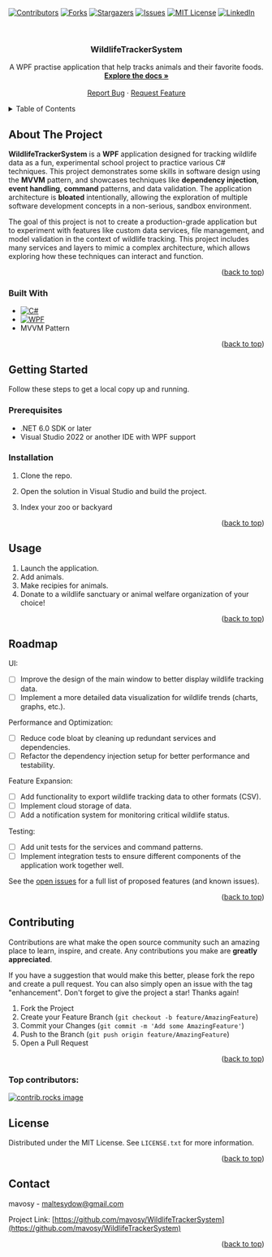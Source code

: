 <a id="readme-top"></a>

<!-- PROJECT SHIELDS -->
[![Contributors][contributors-shield]][contributors-url]
[![Forks][forks-shield]][forks-url]
[![Stargazers][stars-shield]][stars-url]
[![Issues][issues-shield]][issues-url]
[![MIT License][license-shield]][license-url]
[![LinkedIn][linkedin-shield]][linkedin-url]

<!-- PROJECT LOGO -->
<br />
<div align="center">
<!--  <a href="https://github.com/mavosy/WildlifeTrackerSystem">
    <img src="images/logo.png" alt="Logo" width="80" height="80">
  </a> -->

<h3 align="center">WildlifeTrackerSystem</h3>

  <p align="center">
    A WPF practise application that help tracks animals and their favorite foods.
    <br />
    <a href="https://github.com/mavosy/WildlifeTrackerSystem"><strong>Explore the docs »</strong></a>
    <br />
    <br />
    <a href="https://github.com/mavosy/WildlifeTrackerSystem/issues/new?labels=bug&template=bug-report---.md">Report Bug</a>
    ·
    <a href="https://github.com/mavosy/WildlifeTrackerSystem/issues/new?labels=enhancement&template=feature-request---.md">Request Feature</a>
  </p>
</div>



<!-- TABLE OF CONTENTS -->
<details>
  <summary>Table of Contents</summary>
  <ol>
    <li>
      <a href="#about-the-project">About The Project</a>
      <ul>
        <li><a href="#built-with">Built With</a></li>
      </ul>
    </li>
    <li>
      <a href="#getting-started">Getting Started</a>
      <ul>
        <li><a href="#prerequisites">Prerequisites</a></li>
        <li><a href="#installation">Installation</a></li>
      </ul>
    </li>
    <li><a href="#usage">Usage</a></li>
    <li><a href="#roadmap">Roadmap</a></li>
    <li><a href="#license">License</a></li>
    <li><a href="#contact">Contact</a></li>
  </ol>
</details>



<!-- ABOUT THE PROJECT -->
## About The Project

<!-- [![Product Name Screen Shot][product-screenshot]](https://example.com) -->

**WildlifeTrackerSystem** is a **WPF** application designed for tracking wildlife data as a fun, experimental school project to practice various C# techniques. This project demonstrates some skills in software design using the **MVVM** pattern, and showcases techniques like **dependency injection**, **event handling**, **command** patterns, and data validation. The application architecture is **bloated** intentionally, allowing the exploration of multiple software development concepts in a non-serious, sandbox environment.

The goal of this project is not to create a production-grade application but to experiment with features like custom data services, file management, and model validation in the context of wildlife tracking. This project includes many services and layers to mimic a complex architecture, which allows exploring how these techniques can interact and function.

<p align="right">(<a href="#readme-top">back to top</a>)</p>



### Built With

* [![C#][csharp-shield]][csharp-url]
* [![WPF][wpf-shield]][wpf-url]
* MVVM Pattern

<p align="right">(<a href="#readme-top">back to top</a>)</p>



<!-- GETTING STARTED -->
## Getting Started

Follow these steps to get a local copy up and running.

### Prerequisites

- .NET 6.0 SDK or later
- Visual Studio 2022 or another IDE with WPF support

### Installation

1. Clone the repo.

2. Open the solution in Visual Studio and build the project.

3. Index your zoo or backyard

<p align="right">(<a href="#readme-top">back to top</a>)</p>

<!-- USAGE EXAMPLES -->
## Usage

1. Launch the application.
2. Add animals.
3. Make recipies for animals.
5. Donate to a wildlife sanctuary or animal welfare organization of your choice!

<p align="right">(<a href="#readme-top">back to top</a>)</p>



<!-- ROADMAP -->
## Roadmap

UI:
- [ ] Improve the design of the main window to better display wildlife tracking data.
- [ ] Implement a more detailed data visualization for wildlife trends (charts, graphs, etc.).

Performance and Optimization:
- [ ] Reduce code bloat by cleaning up redundant services and dependencies.
- [ ] Refactor the dependency injection setup for better performance and testability.

Feature Expansion:
- [ ] Add functionality to export wildlife tracking data to other formats (CSV).
- [ ] Implement cloud storage of data.
- [ ] Add a notification system for monitoring critical wildlife status.

Testing:
- [ ] Add unit tests for the services and command patterns.
- [ ] Implement integration tests to ensure different components of the application work together well.

See the [open issues](https://github.com/mavosy/WildlifeTrackerSystem/issues) for a full list of proposed features (and known issues).

<p align="right">(<a href="#readme-top">back to top</a>)</p>



<!-- CONTRIBUTING -->
## Contributing

Contributions are what make the open source community such an amazing place to learn, inspire, and create. Any contributions you make are **greatly appreciated**.

If you have a suggestion that would make this better, please fork the repo and create a pull request. You can also simply open an issue with the tag "enhancement".
Don't forget to give the project a star! Thanks again!

1. Fork the Project
2. Create your Feature Branch (`git checkout -b feature/AmazingFeature`)
3. Commit your Changes (`git commit -m 'Add some AmazingFeature'`)
4. Push to the Branch (`git push origin feature/AmazingFeature`)
5. Open a Pull Request

<p align="right">(<a href="#readme-top">back to top</a>)</p>

### Top contributors:

<a href="https://github.com/mavosy/WildlifeTrackerSystem/graphs/contributors">
  <img src="https://contrib.rocks/image?repo=mavosy/WildlifeTrackerSystem" alt="contrib.rocks image" />
</a>



<!-- LICENSE -->
## License

Distributed under the MIT License. See `LICENSE.txt` for more information.

<p align="right">(<a href="#readme-top">back to top</a>)</p>



<!-- CONTACT -->
## Contact

mavosy - maltesydow@gmail.com

Project Link: [https://github.com/mavosy/WildlifeTrackerSystem](https://github.com/mavosy/WildlifeTrackerSystem)

<p align="right">(<a href="#readme-top">back to top</a>)</p>


<!-- MARKDOWN LINKS & IMAGES -->
<!-- https://www.markdownguide.org/basic-syntax/#reference-style-links -->
[contributors-shield]: https://img.shields.io/github/contributors/mavosy/WildlifeTrackerSystem.svg?style=for-the-badge
[contributors-url]: https://github.com/mavosy/WildlifeTrackerSystem/graphs/contributors
[forks-shield]: https://img.shields.io/github/forks/mavosy/WildlifeTrackerSystem.svg?style=for-the-badge
[forks-url]: https://github.com/mavosy/WildlifeTrackerSystem/network/members
[stars-shield]: https://img.shields.io/github/stars/mavosy/WildlifeTrackerSystem.svg?style=for-the-badge
[stars-url]: https://github.com/mavosy/WildlifeTrackerSystem/stargazers
[issues-shield]: https://img.shields.io/github/issues/mavosy/WildlifeTrackerSystem.svg?style=for-the-badge
[issues-url]: https://github.com/mavosy/WildlifeTrackerSystem/issues
[license-shield]: https://img.shields.io/github/license/mavosy/WildlifeTrackerSystem.svg?style=for-the-badge
[license-url]: https://github.com/mavosy/WildlifeTrackerSystem/blob/master/LICENSE.txt
[linkedin-shield]: https://img.shields.io/badge/-LinkedIn-black.svg?style=for-the-badge&logo=linkedin&colorB=555
[linkedin-url]: https://linkedin.com/in/malte-von-sydow
[product-screenshot]: images/screenshot.png
[csharp-shield]: https://custom-icon-badges.demolab.com/badge/C%23-%23239120.svg?logo=cshrp&logoColor=white
[csharp-url]: https://learn.microsoft.com/en-us/dotnet/csharp/
[wpf-shield]: https://img.shields.io/badge/WPF-512BD4?style=for-the-badge&logo=windows&logoColor=white
[wpf-url]: https://learn.microsoft.com/en-us/dotnet/desktop/wpf/
